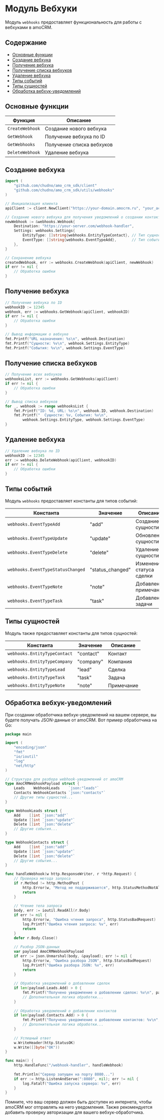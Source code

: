 # Модуль Вебхуки

Модуль `webhooks` предоставляет функциональность для работы с вебхуками в amoCRM.

## Содержание

- [Основные функции](#основные-функции)
- [Создание вебхука](#создание-вебхука)
- [Получение вебхука](#получение-вебхука)
- [Получение списка вебхуков](#получение-списка-вебхуков)
- [Удаление вебхука](#удаление-вебхука)
- [Типы событий](#типы-событий)
- [Типы сущностей](#типы-сущностей)
- [Обработка вебхук-уведомлений](#обработка-вебхук-уведомлений)

## Основные функции

| Функция | Описание |
|---------|----------|
| `CreateWebhook` | Создание нового вебхука |
| `GetWebhook` | Получение вебхука по ID |
| `GetWebhooks` | Получение списка вебхуков |
| `DeleteWebhook` | Удаление вебхука |

## Создание вебхука

```go
import (
    "github.com/chudno/amo_crm_sdk/client"
    "github.com/chudno/amo_crm_sdk/utils/webhooks"
)

// Инициализация клиента
apiClient := client.NewClient("https://your-domain.amocrm.ru", "your_access_token")

// Создание нового вебхука для получения уведомлений о создании контактов
newWebhook := &webhooks.Webhook{
    Destination: "https://your-server.com/webhook-handler",
    Settings: webhooks.Settings{
        EntityType: []string{webhooks.EntityTypeContact}, // Тип сущности - контакты
        EventType: []string{webhooks.EventTypeAdd},       // Тип события - добавление
    },
}

// Сохранение вебхука
createdWebhook, err := webhooks.CreateWebhook(apiClient, newWebhook)
if err != nil {
    // Обработка ошибки
}
```

## Получение вебхука

```go
// Получение вебхука по ID
webhookID := 12345
webhook, err := webhooks.GetWebhook(apiClient, webhookID)
if err != nil {
    // Обработка ошибки
}

// Вывод информации о вебхуке
fmt.Printf("URL назначения: %s\n", webhook.Destination)
fmt.Printf("Сущности: %v\n", webhook.Settings.EntityType)
fmt.Printf("События: %v\n", webhook.Settings.EventType)
```

## Получение списка вебхуков

```go
// Получение всех вебхуков
webhooksList, err := webhooks.GetWebhooks(apiClient)
if err != nil {
    // Обработка ошибки
}

// Вывод списка вебхуков
for _, webhook := range webhooksList {
    fmt.Printf("ID: %d, URL: %s\n", webhook.ID, webhook.Destination)
    fmt.Printf("  Сущности: %v, События: %v\n", 
        webhook.Settings.EntityType, webhook.Settings.EventType)
}
```

## Удаление вебхука

```go
// Удаление вебхука по ID
webhookID := 12345
err := webhooks.DeleteWebhook(apiClient, webhookID)
if err != nil {
    // Обработка ошибки
}
```

## Типы событий

Модуль `webhooks` предоставляет константы для типов событий:

| Константа | Значение | Описание |
|-----------|----------|----------|
| `webhooks.EventTypeAdd` | "add" | Создание сущности |
| `webhooks.EventTypeUpdate` | "update" | Обновление сущности |
| `webhooks.EventTypeDelete` | "delete" | Удаление сущности |
| `webhooks.EventTypeStatusChanged` | "status_changed" | Изменение статуса сделки |
| `webhooks.EventTypeNote` | "note" | Добавление примечания |
| `webhooks.EventTypeTask` | "task" | Добавление задачи |

## Типы сущностей

Модуль также предоставляет константы для типов сущностей:

| Константа | Значение | Описание |
|-----------|----------|----------|
| `webhooks.EntityTypeContact` | "contact" | Контакт |
| `webhooks.EntityTypeCompany` | "company" | Компания |
| `webhooks.EntityTypeLead` | "lead" | Сделка |
| `webhooks.EntityTypeTask` | "task" | Задача |
| `webhooks.EntityTypeNote` | "note" | Примечание |

## Обработка вебхук-уведомлений

При создании обработчика вебхук-уведомлений на вашем сервере, вы будете получать JSON-данные от amoCRM. Вот пример обработчика на Go:

```go
package main

import (
    "encoding/json"
    "fmt"
    "io/ioutil"
    "log"
    "net/http"
)

// Структура для разбора webhook-уведомлений от amoCRM
type AmoCRMWebhookPayload struct {
    Leads    WebhookLeads    `json:"leads"`
    Contacts WebhookContacts `json:"contacts"`
    // Другие типы сущностей...
}

type WebhookLeads struct {
    Add    []int `json:"add"`
    Update []int `json:"update"`
    Delete []int `json:"delete"`
    // Другие события...
}

type WebhookContacts struct {
    Add    []int `json:"add"`
    Update []int `json:"update"`
    Delete []int `json:"delete"`
    // Другие события...
}

func handleWebhook(w http.ResponseWriter, r *http.Request) {
    // Проверка метода запроса
    if r.Method != http.MethodPost {
        http.Error(w, "Метод не поддерживается", http.StatusMethodNotAllowed)
        return
    }
    
    // Чтение тела запроса
    body, err := ioutil.ReadAll(r.Body)
    if err != nil {
        http.Error(w, "Ошибка чтения запроса", http.StatusBadRequest)
        log.Printf("Ошибка чтения запроса: %v", err)
        return
    }
    defer r.Body.Close()
    
    // Разбор JSON-данных
    var payload AmoCRMWebhookPayload
    if err := json.Unmarshal(body, &payload); err != nil {
        http.Error(w, "Ошибка разбора JSON", http.StatusBadRequest)
        log.Printf("Ошибка разбора JSON: %v", err)
        return
    }
    
    // Обработка уведомлений о добавлении сделок
    if len(payload.Leads.Add) > 0 {
        fmt.Printf("Получено уведомление о добавлении сделок: %v\n", payload.Leads.Add)
        // Дополнительная логика обработки...
    }
    
    // Обработка уведомлений о добавлении контактов
    if len(payload.Contacts.Add) > 0 {
        fmt.Printf("Получено уведомление о добавлении контактов: %v\n", payload.Contacts.Add)
        // Дополнительная логика обработки...
    }
    
    // Успешный ответ
    w.WriteHeader(http.StatusOK)
    w.Write([]byte("OK"))
}

func main() {
    http.HandleFunc("/webhook-handler", handleWebhook)
    
    fmt.Println("Сервер запущен на порту 8080...")
    if err := http.ListenAndServe(":8080", nil); err != nil {
        log.Fatalf("Ошибка запуска сервера: %v", err)
    }
}
```

Помните, что ваш сервер должен быть доступен из интернета, чтобы amoCRM мог отправлять на него уведомления. Также рекомендуется добавить проверку авторизации для вашего вебхук-обработчика.
